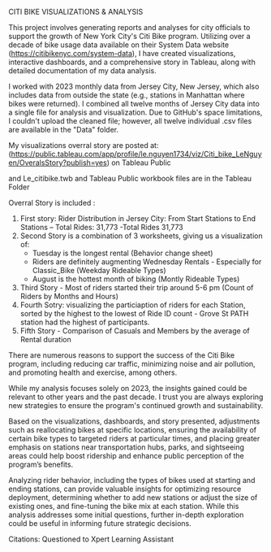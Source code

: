 CITI BIKE VISUALIZATIONS & ANALYSIS

This project involves generating reports and analyses for city officials to support the growth of New York City's Citi Bike program. Utilizing over a decade of bike usage data available on their System Data website (https://citibikenyc.com/system-data), I have created visualizations, interactive dashboards, and a comprehensive story in Tableau, along with detailed documentation of my data analysis.

I worked with 2023 monthly data from Jersey City, New Jersey, which also includes data from outside the state (e.g., stations in Manhattan where bikes were returned). I combined all twelve months of Jersey City data into a single file for analysis and visualization. Due to GitHub's space limitations, I couldn't upload the cleaned file; however, all twelve individual .csv files are available in the "Data" folder.
 
My visualizations overral story are posted at: (https://public.tableau.com/app/profile/le.nguyen1734/viz/Citi_bike_LeNguyen/OveralsStory?publish=yes)  on Tableau Public

and Le_citibike.twb and Tableau Public workbook files are in the Tableau Folder

Overral Story is included :
1.  First story: Rider Distribution in Jersey City: From Start Stations to End Stations – Total Rides: 31,773 -Total Rides 31,773
2.  Second Story is a combination of 3 worksheets, giving us a visualization of:
    -   Tuesday is the longest rental (Behavior change sheet) 
    -   Riders are definitely augmenting Wednesday Rentals - Especially for Classic_Bike (Weekday Rideable Types)
    -   August is the hottest month of biking (Montly Rideable Types)
3.  Third Story - Most of riders started their trip around 5-6 pm (Count of Riders by Months and Hours)
4.  Fourth Sotry: visualizing the  particiaption of riders for each Station, sorted by the highest to the lowest of Ride ID count - Grove St PATH station had the highest of participants.
5.  Fifth Story - Comparison of Casuals and Members by the average of Rental duration


There are numerous reasons to support the success of the Citi Bike program, including reducing car traffic, minimizing noise and air pollution, and promoting health and exercise, among others.

While my analysis focuses solely on 2023, the insights gained could be relevant to other years and the past decade. I trust you are always exploring new strategies to ensure the program's continued growth and sustainability.

Based on the visualizations, dashboards, and story presented, adjustments such as reallocating bikes at specific locations, ensuring the availability of certain bike types to targeted riders at particular times, and placing greater emphasis on stations near transportation hubs, parks, and sightseeing areas could help boost ridership and enhance public perception of the program’s benefits.

Analyzing rider behavior, including the types of bikes used at starting and ending stations, can provide valuable insights for optimizing resource deployment, determining whether to add new stations or adjust the size of existing ones, and fine-tuning the bike mix at each station. While this analysis addresses some initial questions, further in-depth exploration could be useful in informing future strategic decisions.

Citations:
Questioned to Xpert Learning Assistant
